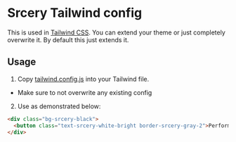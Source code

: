 # Srcery Tailwind config

This is used in [Tailwind CSS](https://tailwindcss.com). You can extend your
theme or just completely overwrite it. By default this just extends it.

## Usage

1. Copy [tailwind.config.js](./tailwind.config.js) into your Tailwind file.
  - Make sure to not overwrite any existing config

2. Use as demonstrated below:
```html
<div class="bg-srcery-black">
  <button class="text-srcery-white-bright border-srcery-gray-2">Perform Srcery</button>
</div>
```
